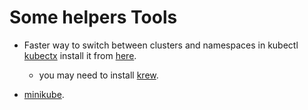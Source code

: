 # Some helpers Tools


* Faster way to switch between clusters and namespaces in kubectl [kubectx](https://github.com/ahmetb/kubectx/) install it from [here](https://gist.github.com/argentinaluiz/a5dc8b1b58995bbbe98e37d9936ea436#install-kubectx-and-kubens).
	* you may need to install [krew](https://krew.sigs.k8s.io/docs/user-guide/setup/install/).

* [minikube](https://github.com/ahmadateya/learning-notes/blob/main/DevOps/k8s/minikube.md).
